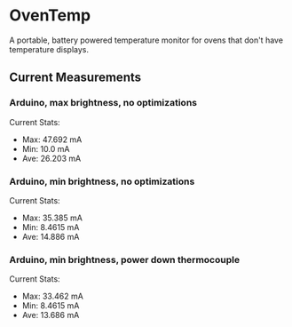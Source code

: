 # OvenTemp
A portable, battery powered temperature monitor for ovens that don't have temperature displays.


## Current Measurements

### Arduino, max brightness, no optimizations

Current Stats:
  - Max: 47.692 mA
  - Min: 10.0 mA
  - Ave: 26.203 mA

### Arduino, min brightness, no optimizations

Current Stats:
  - Max: 35.385 mA
  - Min: 8.4615 mA
  - Ave: 14.886 mA

### Arduino, min brightness, power down thermocouple

Current Stats:
  - Max: 33.462 mA
  - Min: 8.4615 mA
  - Ave: 13.686 mA
